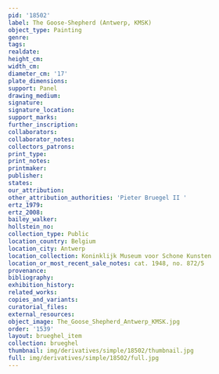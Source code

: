 ```yaml
---
pid: '18502'
label: The Goose-Shepherd (Antwerp, KMSK)
object_type: Painting
genre: 
tags: 
realdate: 
height_cm: 
width_cm: 
diameter_cm: '17'
plate_dimensions: 
support: Panel
drawing_medium: 
signature: 
signature_location: 
support_marks: 
further_inscription: 
collaborators: 
collaborator_notes: 
collectors_patrons: 
print_type: 
print_notes: 
printmaker: 
publisher: 
states: 
our_attribution: 
other_attribution_authorities: 'Pieter Bruegel II '
ertz_1979: 
ertz_2008: 
bailey_walker: 
hollstein_no: 
collection_type: Public
location_country: Belgium
location_city: Antwerp
location_collection: Koninklijk Museum voor Schone Kunsten
location_or_most_recent_sale_notes: cat. 1948, no. 872/5
provenance: 
bibliography: 
exhibition_history: 
related_works: 
copies_and_variants: 
curatorial_files: 
external_resources: 
object_image: The_Goose_Shepherd_Antwerp_KMSK.jpg
order: '1539'
layout: brueghel_item
collection: brueghel
thumbnail: img/derivatives/simple/18502/thumbnail.jpg
full: img/derivatives/simple/18502/full.jpg
---
```

